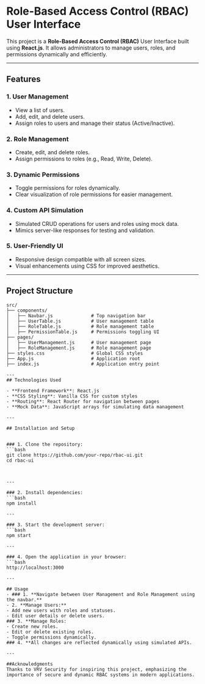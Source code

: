 

# Role-Based Access Control (RBAC) User Interface

This project is a **Role-Based Access Control (RBAC)** User Interface built using **React.js**. It allows administrators to manage users, roles, and permissions dynamically and efficiently.

---

## Features

### 1. **User Management**
- View a list of users.
- Add, edit, and delete users.
- Assign roles to users and manage their status (Active/Inactive).

### 2. **Role Management**
- Create, edit, and delete roles.
- Assign permissions to roles (e.g., Read, Write, Delete).

### 3. **Dynamic Permissions**
- Toggle permissions for roles dynamically.
- Clear visualization of role permissions for easier management.

### 4. **Custom API Simulation**
- Simulated CRUD operations for users and roles using mock data.
- Mimics server-like responses for testing and validation.

### 5. **User-Friendly UI**
- Responsive design compatible with all screen sizes.
- Visual enhancements using CSS for improved aesthetics.

---

## Project Structure

```plaintext
src/
├── components/
│   ├── Navbar.js              # Top navigation bar
│   ├── UserTable.js           # User management table
│   ├── RoleTable.js           # Role management table
│   ├── PermissionTable.js     # Permissions toggling UI
├── pages/
│   ├── UserManagement.js      # User management page
│   ├── RoleManagement.js      # Role management page
├── styles.css                 # Global CSS styles
├── App.js                     # Application root
├── index.js                   # Application entry point

---
## Technologies Used

- **Frontend Framework**: React.js
- **CSS Styling**: Vanilla CSS for custom styles
- **Routing**: React Router for navigation between pages
- **Mock Data**: JavaScript arrays for simulating data management

---

## Installation and Setup


### 1. Clone the repository:
```bash
git clone https://github.com/your-repo/rbac-ui.git
cd rbac-ui



---

### 2. Install dependencies:
```bash
npm install

---

### 3. Start the development server:
```bash
npm start

---

### 4. Open the application in your browser:
```bash
http://localhost:3000

---

## Usage
- ### 1. **Navigate between User Management and Role Management using the navbar.**
- 2. **Manage Users:**
- Add new users with roles and statuses.
- Edit user details or delete users.
### 3. **Manage Roles:
- Create new roles.
- Edit or delete existing roles.
- Toggle permissions dynamically.
### 4. **All changes are reflected dynamically using simulated APIs.

---

##Acknowledgments
Thanks to VRV Security for inspiring this project, emphasizing the importance of secure and dynamic RBAC systems in modern applications.





